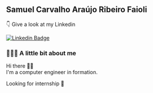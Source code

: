 ## Samuel Carvalho Araújo Ribeiro Faioli

👇 Give a look at my Linkedin 

[![Linkedin Badge](https://img.shields.io/badge/-LinkedIn-blue?style=flat-square&logo=Linkedin&logoColor=white&link=https://www.linkedin.com/in/samuel-faioli-706a30204/)](https://www.linkedin.com/in/samuel-faioli-706a30204/)

### 👨🏻‍💻 A little bit about me

Hi there 👋🏻  
I'm a computer engineer in formation.

Looking for internship 👀


